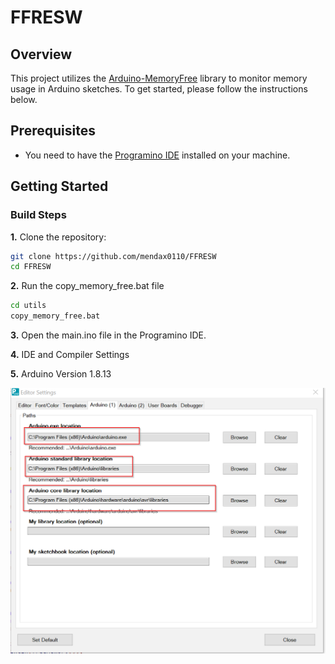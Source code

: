 # FFRESW

## Overview

This project utilizes the [Arduino-MemoryFree](https://github.com/mpflaga/Arduino-MemoryFree) library to monitor memory usage in Arduino sketches. To get started, please follow the instructions below.

## Prerequisites

- You need to have the [Programino IDE](https://www.programino.com/) installed on your machine.

## Getting Started

### Build Steps

**1.** Clone the repository:
```bash
git clone https://github.com/mendax0110/FFRESW
cd FFRESW
```

**2.** Run the copy_memory_free.bat file
```bash	
cd utils
copy_memory_free.bat
```

**3.** Open the main.ino file in the Programino IDE.

**4.** IDE and Compiler Settings

**5.** Arduino Version 1.8.13

![alt text](docs/pictures/image.png)

